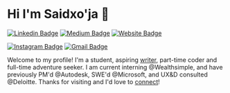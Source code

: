 # Hi I'm Saidxo'ja 👋

[![Linkedin Badge](https://img.shields.io/badge/-jlim-blue?style=flat&logo=Linkedin&logoColor=white&link=https://www.linkedin.com/in/jlim/)](https://www.linkedin.com/in/saidxoja-xikmatxojayev-26275823b/)
[![Medium Badge](https://img.shields.io/badge/-@jessicalim-000000?style=flat&labelColor=000000&logo=Medium&link=https://medium.com/@jessicalim)](https://medium.com/@jessicalim)
[![Website Badge](https://img.shields.io/badge/-jessicalim.me-47CCCC?style=flat&logo=Google-Chrome&logoColor=white&link=https://jessicalim.me)](https://jessicalim.me)

[![Instagram Badge](https://img.shields.io/badge/-@__jessicaalim-purple?style=flat&logo=instagram&logoColor=white&link=https://instagram.com/_jessicaalim/)](https://instagram.com/_jessicaalim)
[![Gmail Badge](https://img.shields.io/badge/-jessicalim813-c14438?style=flat&logo=Gmail&logoColor=white&link=mailto:jessicalim813@gmail.com)](mailto:jessicalim813@gmail.com)

Welcome to my profile! I'm a student, aspiring [writer](https://medium.com/@_jessicalim), part-time coder and full-time adventure seeker. I am current interning @Wealthsimple, and have previously PM'd @Autodesk, SWE'd @Microsoft, and UX&D consulted @Deloitte. Thanks for visiting and I'd love to [connect](https://www.linkedin.com/in/jlim/)!
